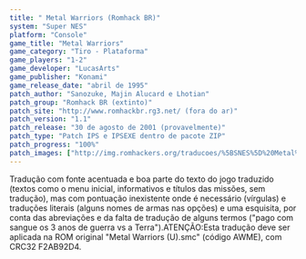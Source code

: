 ```yaml
---
title: " Metal Warriors (Romhack BR)"
system: "Super NES"
platform: "Console"
game_title: "Metal Warriors"
game_category: "Tiro - Plataforma"
game_players: "1-2"
game_developer: "LucasArts"
game_publisher: "Konami"
game_release_date: "abril de 1995"
patch_author: "Sanozuke, Majin Alucard e Lhotian"
patch_group: "Romhack BR (extinto)"
patch_site: "http://www.romhackbr.rg3.net/ (fora do ar)"
patch_version: "1.1"
patch_release: "30 de agosto de 2001 (provavelmente)"
patch_type: "Patch IPS e IPSEXE dentro de pacote ZIP"
patch_progress: "100%"
patch_images: ["http://img.romhackers.org/traducoes/%5BSNES%5D%20Metal%20Warriors%20-%20Romhack%20BR%20-%201.png","http://img.romhackers.org/traducoes/%5BSNES%5D%20Metal%20Warriors%20-%20Romhack%20BR%20-%202.png","http://img.romhackers.org/traducoes/%5BSNES%5D%20Metal%20Warriors%20-%20Romhack%20BR%20-%203.png"]
---
```

Tradução com fonte acentuada e boa parte do texto do jogo traduzido (textos como o menu inicial, informativos e títulos das missões, sem tradução), mas com pontuação inexistente onde é necessário (vírgulas) e traduções literais (alguns nomes de armas nas opções) e uma esquisita, por conta das abreviações e da falta de tradução de alguns termos ("pago com sangue os 3 anos de guerra vs a Terra").ATENÇÃO:Esta tradução deve ser aplicada na ROM original "Metal Warriors (U).smc" (código AWME), com CRC32 F2AB92D4.